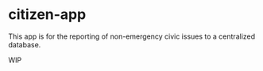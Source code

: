# citizen-app

This app is for the reporting of non-emergency civic issues to a centralized database.

WIP

